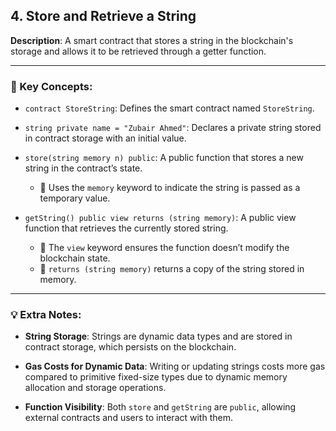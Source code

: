 ## 4. Store and Retrieve a String  
**Description**: A smart contract that stores a string in the blockchain's storage and allows it to be retrieved through a getter function.

---

### 🔑 Key Concepts:

- `contract StoreString`: Defines the smart contract named `StoreString`.

- `string private name = "Zubair Ahmed"`: Declares a private string stored in contract storage with an initial value.

- `store(string memory n) public`: A public function that stores a new string in the contract’s state.  
  - 🔸 Uses the `memory` keyword to indicate the string is passed as a temporary value.

- `getString() public view returns (string memory)`: A public view function that retrieves the currently stored string.  
  - 🔸 The `view` keyword ensures the function doesn’t modify the blockchain state.  
  - 🔸 `returns (string memory)` returns a copy of the string stored in memory.

---

### 💡 Extra Notes:

- **String Storage**: Strings are dynamic data types and are stored in contract storage, which persists on the blockchain.

- **Gas Costs for Dynamic Data**: Writing or updating strings costs more gas compared to primitive fixed-size types due to dynamic memory allocation and storage operations.

- **Function Visibility**: Both `store` and `getString` are `public`, allowing external contracts and users to interact with them.
